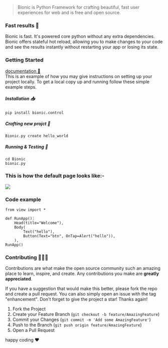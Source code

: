 
> Bionic is Python Framework for crafting beautiful, fast user experiences for web and is free and open source.

### Fast results 🚀

 Bionic is fast. It's powered core python without any extra dependencies.
 Bionic offers stateful hot reload, allowing you to make changes to your code and see the results instantly without restarting your app or losing its state.

### Getting Started

<a href="https://bionic-py.github.io/Bionic-Documentation/">documentation  📖 <a/>
 </br>
This is an example of how you may give instructions on setting up your project locally.
To get a local copy up and running follow these simple example steps.

##### Installation 📥

```shell:
pip install bionic.control
```

##### Crafting new projct 👷

```shell:
Bionic.py create hello_world
```

##### Running & Testing 👷

```shell:
cd Bionic
bionic.py
```




### This is how the default page looks like:-
<img src='https://i.ibb.co/b5dwzHM/Screenshot-from-2021-11-20-00-35-45.png' />




### Code example

```python:
from view import *

def RunApp():
    Head(title="Welcome"),
    Body(
        Text("hello"),
        Button(Text="btn", OnTap=Alert("hello")),
    ),
RunApp()
```

<!-- CONTRIBUTING -->
### Contributing 👷🏼‍♂️

Contributions are what make the open source community such an amazing place to learn, inspire, and create. Any contributions you make are **greatly appreciated**.

If you have a suggestion that would make this better, please fork the repo and create a pull request. You can also simply open an issue with the tag "enhancement".
Don't forget to give the project a star! Thanks again!

1. Fork the Project
2. Create your Feature Branch (`git checkout -b feature/AmazingFeature`)
3. Commit your Changes (`git commit -m 'Add some AmazingFeature'`)
4. Push to the Branch (`git push origin feature/AmazingFeature`)
5. Open a Pull Request

happy coding ❤️
